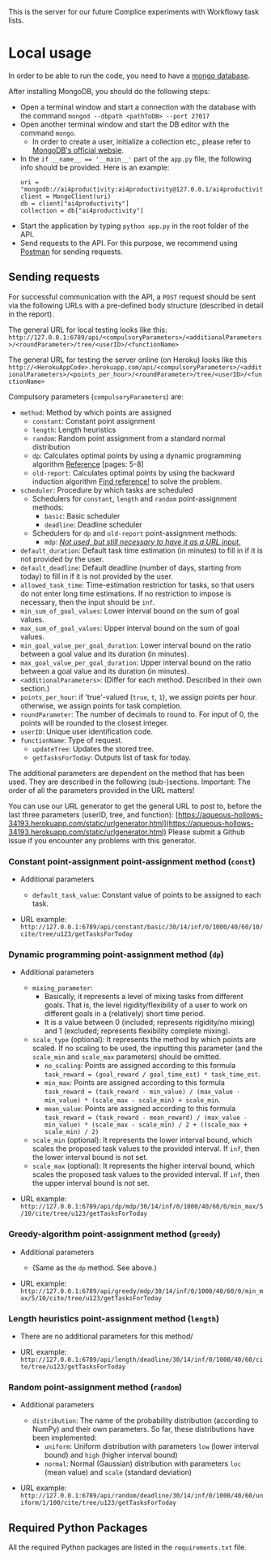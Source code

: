 This is the server for our future Complice experiments with Workflowy task lists.

# Local usage

In order to be able to run the code, you need to have a [mongo database](https://www.mongodb.com/).

After installing MongoDB, you should do the following steps:
- Open a terminal window and start a connection with the database with the command `mongod --dbpath <pathToDB> --port 27017`
- Open another terminal window and start the DB editor with the command `mongo`.
  - In order to create a user, initialize a collection etc., please refer to [MongoDB's official websie](https://www.mongodb.com/).
- In the `if __name__ == '__main__'` part of the `app.py` file, the following info should be provided. Here is an example:
    ```
    uri = "mongodb://ai4productivity:ai4productivity@127.0.0.1/ai4productivity"
    client = MongoClient(uri)
    db = client["ai4productivity"]
    collection = db["ai4productivity"]
    ```
- Start the application by typing `python app.py` in the root folder of the API.
- Send requests to the API. For this purpose, we recommend using [Postman](https://www.postman.com/) for sending requests.

## Sending requests

For successful communication with the API, a `POST` request should be sent via the following URLs with a pre-defined body structure (described in detail in the report).

The general URL for local testing looks like this: 
`http://127.0.0.1:6789/api/<compulsoryParameters>/<additionalParameters>/<roundParameter>/tree/<userID>/<functionName>`

The general URL for testing the server online (on Heroku) looks like this
`http://<HerokuAppCode>.herokuapp.com/api/<compulsoryParameters>/<additionalParameters>/<points_per_hour>/<roundParameter>/tree/<userID>/<functionName>`

Compulsory parameters (`compulsoryParameters`) are:
- `method`: Method by which points are assigned
    - `constant`: Constant point assignment
    - `length`: Length heuristics
    - `random`: Random point assignment from a standard normal distribution
    - `dp`: Calculates optimal points by using a dynamic programming algorithm [Reference](http://www.cs.mun.ca/~kol/courses/2711-f13/dynprog.pdf) [pages: 5-8]
    - `old-report`: Calculates optimal points by using the backward induction algorithm [Find reference!]() to solve the problem. 
- `scheduler`: Procedure by which tasks are scheduled
    - Schedulers for `constant`, `length` and `random` point-assignment methods:
        - `basic`: Basic scheduler
        - `deadline`: Deadline scheduler
    - Schedulers for `dp` and `old-report` point-assignment methods:
        - `mdp`: <i><u>Not used, but still necessary to have it as a URL input.</u></i>
- `default_duration`: Default task time estimation (in minutes) to fill in if it is not provided by the user.
- `default_deadline`: Default deadline (number of days, starting from today) to fill in if it is not provided by the user.
- `allowed_task_time`: Time-estimation restriction for tasks, so that users do not enter long time estimations. If no restriction to impose is necessary, then the input should be `inf`.
- `min_sum_of_goal_values`: Lower interval bound on the sum of goal values. 
- `max_sum_of_goal_values`: Upper interval bound on the sum of goal values.
- `min_goal_value_per_goal_duration`: Lower interval bound on the ratio between a goal value and its duration (in minutes).
- `max_goal_value_per_goal_duration`: Upper interval bound on the ratio between a goal value and its duration (in minutes).
- `<additionalParameters>`: (Differ for each method. Described in their own section.)
- `points_per_hour`: if 'true'-valued (`true`, `t`, `1`), we assign points per hour. otherwise, we assign points for task completion.
- `roundParameter`: The number of decimals to round to. For input of 0, the points will be rounded to the closest integer.
- `userID`: Unique user identification code.
- `functionName`: Type of request.
  - `updateTree`: Updates the stored tree.
  - `getTasksForToday`: Outputs list of task for today.

The additional parameters are dependent on the method that has been used. They are described in the following (sub-)sections. 
Important: The order of all the parameters provided in the URL matters!

You can use our URL generator to get the general URL to post to, before the last three parameters (userID, tree, and function): [https://aqueous-hollows-34193.herokuapp.com/static/urlgenerator.html](https://aqueous-hollows-34193.herokuapp.com/static/urlgenerator.html) Please submit a Github issue if you encounter any problems with this generator.

### Constant point-assignment point-assignment method (`const`)
- Additional parameters
  - `default_task_value`: Constant value of points to be assigned to each task.

- URL example: `http://127.0.0.1:6789/api/constant/basic/30/14/inf/0/1000/40/60/10/cite/tree/u123/getTasksForToday`

### Dynamic programming point-assignment method (`dp`)
- Additional parameters
    - `mixing_parameter`:
        - Basically, it represents a level of mixing tasks from different goals. That is, the level rigidity/flexibility of a user to work on different goals in a (relatively) short time period. 
        - It is a value between 0 (included; represents rigidity/no mixing) and 1 (excluded; represents flexibility complete mixing).
    - `scale_type` (optional): It represents the method by which points are scaled. If no scaling to be used, the inputting this parameter (and the `scale_min` and `scale_max` parameters) should be omitted.
        - `no_scaling`: Points are assigned according to this formula `task_reward = (goal_reward / goal_time_est) * task_time_est`. 
        - `min_max`: Points are assigned according to this formula `task_reward = (task_reward - min_value) / (max_value - min_value) * (scale_max - scale_min) + scale_min`.
        - `mean_value`: Points are assigned according to this formula `task_reward = (task_reward - mean_reward) / (max_value - min_value) * (scale_max - scale_min) / 2 + ((scale_max + scale_min) / 2)`
    - `scale_min` (optional): It represents the lower interval bound, which scales the proposed task values to the provided interval. If `inf`, then the lower interval bound is not set.
    - `scale_max` (optional): It represents the higher interval bound, which scales the proposed task values to the provided interval. If `inf`, then the upper interval bound is not set.

- URL example: `http://127.0.0.1:6789/api/dp/mdp/30/14/inf/0/1000/40/60/0/min_max/5/10/cite/tree/u123/getTasksForToday`

### Greedy-algorithm point-assignment method (`greedy`)
- Additional parameters
    - (Same as the `dp` method. See above.)

- URL example: `http://127.0.0.1:6789/api/greedy/mdp/30/14/inf/0/1000/40/60/0/min_max/5/10/cite/tree/u123/getTasksForToday`

### Length heuristics point-assignment method (`length`)
- There are no additional parameters for this method/

- URL example: `http://127.0.0.1:6789/api/length/deadline/30/14/inf/0/1000/40/60/cite/tree/u123/getTasksForToday`

### Random point-assignment method (`random`)
- Additional parameters
  - `distribution`: The name of the probability distribution (according to NumPy) and their own parameters. So far, these distributions have been implemented:
    - `uniform`: Uniform distribution with parameters `low` (lower interval bound) and `high` (higher interval bound)
    - `normal`: Normal (Gaussian) distribution with parameters `loc` (mean value) and `scale` (standard deviation)
    
- URL example: `http://127.0.0.1:6789/api/random/deadline/30/14/inf/0/1000/40/60/uniform/1/100/cite/tree/u123/getTasksForToday`
  
## Required Python Packages

All the required Python packages are listed in the `requirements.txt` file.
